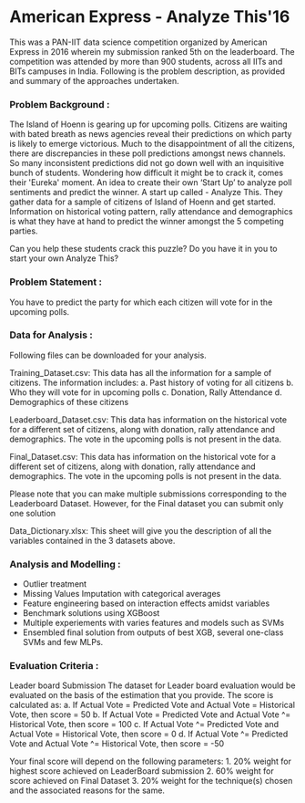 # American Express - Analyze This'16
This was a PAN-IIT data science competition organized by American Express in 2016 wherein my submission ranked 5th on the leaderboard. The competition was attended by more than 900 students, across all IITs and BITs campuses in India. Following is the problem description, as provided and summary of the approaches undertaken.

### Problem Background :

The Island of Hoenn is gearing up for upcoming polls. Citizens are waiting with bated breath as news agencies reveal their predictions on which party is likely to emerge victorious. Much to the disappointment of all the citizens, there are discrepancies in these poll predictions amongst news channels. So many inconsistent predictions did not go down well with an inquisitive bunch of students. Wondering how difficult it might be to crack it, comes their 'Eureka' moment. An idea to create their own ‘Start Up’ to analyze poll sentiments and predict the winner. A start up called - Analyze This. They gather data for a sample of citizens of Island of Hoenn and get started. Information on historical voting pattern, rally attendance and demographics is what they have at hand to predict the winner amongst the 5 competing parties.

Can you help these students crack this puzzle? Do you have it in you to start your own Analyze This?

### Problem Statement :

You have to predict the party for which each citizen will vote for in the upcoming polls.

### Data for Analysis :

Following files can be downloaded for your analysis.

Training_Dataset.csv: This data has all the information for a sample of citizens. The information includes: a. Past history of voting for all citizens b. Who they will vote for in upcoming polls c. Donation, Rally Attendance d. Demographics of these citizens

Leaderboard_Dataset.csv: This data has information on the historical vote for a different set of citizens, along with donation, rally attendance and demographics. The vote in the upcoming polls is not present in the data.

Final_Dataset.csv: This data has information on the historical vote for a different set of citizens, along with donation, rally attendance and demographics. The vote in the upcoming polls is not present in the data.

Please note that you can make multiple submissions corresponding to the Leaderboard Dataset. However, for the Final dataset you can submit only one solution

Data_Dictionary.xlsx: This sheet will give you the description of all the variables contained in the 3 datasets above.


### Analysis and Modelling :
- Outlier treatment
- Missing Values Imputation with categorical averages
- Feature engineering based on interaction effects amidst variables
- Benchmark solutions using XGBoost
- Multiple experiements with varies features and models such as SVMs
- Ensembled final solution from outputs of best XGB, several one-class SVMs and few MLPs.


### Evaluation Criteria :

Leader board Submission The dataset for Leader board evaluation would be evaluated on the basis of the estimation that you provide. The score is calculated as: a. If Actual Vote = Predicted Vote and Actual Vote = Historical Vote, then score = 50 b. If Actual Vote = Predicted Vote and Actual Vote ^= Historical Vote, then score = 100 c. If Actual Vote ^= Predicted Vote and Actual Vote = Historical Vote, then score = 0 d. If Actual Vote ^= Predicted Vote and Actual Vote ^= Historical Vote, then score = -50

Your final score will depend on the following parameters: 1. 20% weight for highest score achieved on LeaderBoard submission 2. 60% weight for score achieved on Final Dataset 3. 20% weight for the technique(s) chosen and the associated reasons for the same.
